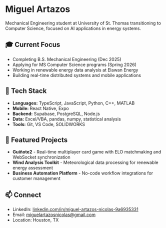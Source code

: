 # Miguel Artazos

Mechanical Engineering student at University of St. Thomas transitioning to Computer Science, focused on AI applications in energy systems.

## 🎓 Current Focus
- Completing B.S. Mechanical Engineering (Dec 2025)
- Applying for MS Computer Science programs (Spring 2026)
- Working in renewable energy data analysis at Elawan Energy
- Building real-time distributed systems and mobile applications

## 🔨 Tech Stack
- **Languages:** TypeScript, JavaScript, Python, C++, MATLAB
- **Mobile:** React Native, Expo
- **Backend:** Supabase, PostgreSQL, Node.js
- **Data:** Excel/VBA, pandas, numpy, statistical analysis
- **Tools:** Git, VS Code, SOLIDWORKS

## 🚀 Featured Projects
- **Guiñote2** - Real-time multiplayer card game with ELO matchmaking and WebSocket synchronization
- **Wind Analysis Toolkit** - Meteorological data processing for renewable energy assessment
- **Business Automation Platform** - No-code workflow integrations for customer management

## 📫 Connect
- LinkedIn: [linkedin.com/in/miguel-artazos-nicolas-9a6935331](https://linkedin.com/in/miguel-artazos-nicolas-9a6935331/)
- Email: miguelartazosnicolas@gmail.com
- Location: Houston, TX
